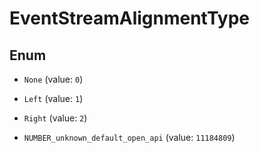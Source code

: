 

# EventStreamAlignmentType

## Enum


* `None` (value: `0`)

* `Left` (value: `1`)

* `Right` (value: `2`)

* `NUMBER_unknown_default_open_api` (value: `11184809`)



